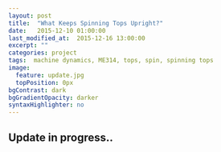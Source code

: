 ```yaml
---
layout: post
title:  "What Keeps Spinning Tops Upright?"
date:   2015-12-10 01:00:00
last_modified_at:  2015-12-16 13:00:00
excerpt: ""
categories: project
tags:  machine dynamics, ME314, tops, spin, spinning tops
image:
  feature: update.jpg
  topPosition: 0px
bgContrast: dark
bgGradientOpacity: darker
syntaxHighlighter: no
---
```

## Update in progress.. ##

